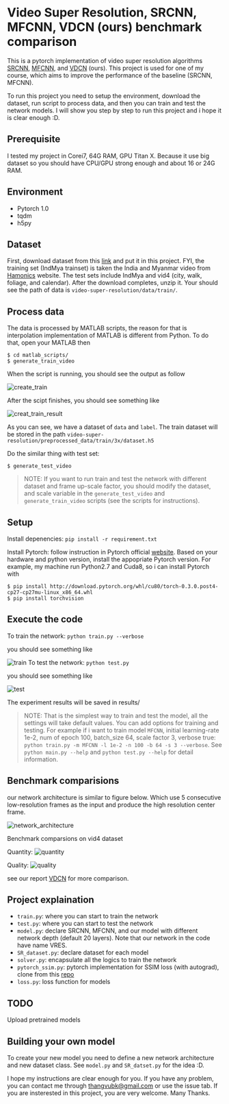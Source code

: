 # Video Super Resolution, SRCNN, MFCNN, VDCN (ours) benchmark comparison  
This is a pytorch implementation of video super resolution algorithms [SRCNN](http://personal.ie.cuhk.edu.hk/~ccloy/files/eccv_2014_deepresolution.pdf), [MFCNN](http://cs231n.stanford.edu/reports/2016/pdfs/212_Report.pdf), and [VDCN](https://drive.google.com/open?id=1A6mHsTWZZhWai8evuEjS-HEGmB2q49fh) (ours). This project is used for one of my course, which aims to improve the performance of the baseline (SRCNN, MFCNN). 

To run this project you need to setup the environment, download the dataset, run script to process data, and then you can train and test the network models. I will show you step by step to run this project and i hope it is clear enough :D. 
## Prerequisite 
I tested my project in Corei7, 64G RAM, GPU Titan X. Because it use big dataset so you should have CPU/GPU strong enough and about 16 or 24G RAM. 
## Environment
- Pytorch 1.0
- tqdm
- h5py
## Dataset
First, download dataset from this [link](https://drive.google.com/open?id=1-5eKvxDnIqrXE3ABSk6RcPwMrgsKeCsw) and put it in this project. FYI, the training set (IndMya trainset) is taken the India and Myanmar video from [Hamonics](https://www.harmonicinc.com/free-4k-demo-footage/) website. The test sets include IndMya and vid4 (city, walk, foliage, and calendar). After the download completes, unzip it. Your should see the path of data is ``video-super-resolution/data/train/``. 
## Process data
The data is processed by MATLAB scripts, the reason for that is interpolation implementation of MATLAB is different from Python. To do that, open your MATLAB then
```
$ cd matlab_scripts/
$ generate_train_video
```
When the script is running, you should see the output as follow

![create_train](https://github.com/thangvubk/video-super-resolution/blob/master/install-instructions/create_train.PNG)

After the scipt finishes, you should see something like

![creat_train_result](https://github.com/thangvubk/video-super-resolution/blob/master/install-instructions/create_train_result.PNG)

As you can see, we have a dataset of ``data`` and ``label``. The train dataset will be stored in the path ``video-super-resolution/preprocessed_data/train/3x/dataset.h5``

Do the similar thing with test set:
```
$ generate_test_video
```
> NOTE: If you want to run train and test the network with different dataset and frame up-scale factor, you should modify the dataset, and scale variable in the ``generate_test_video`` and ``generate_train_video`` scripts (see the scripts for instructions).
## Setup
Install depenencies: ``pip install -r requirement.txt``

Install Pytorch: follow instruction in Pytorch official [website](http://pytorch.org/). Based on your hardware and python version, install the appopriate Pytorch version.
For example, my machine run Python2.7 and Cuda8, so i can install Pytorch with 
```
$ pip install http://download.pytorch.org/whl/cu80/torch-0.3.0.post4-cp27-cp27mu-linux_x86_64.whl 
$ pip install torchvision 
```
## Execute the code
To train the network:
```python train.py --verbose```

you should see something like

![train](https://github.com/thangvubk/video-super-resolution/blob/master/install-instructions/training.PNG)
To test the network:
```python test.py```

you should see something like

![test](https://github.com/thangvubk/video-super-resolution/blob/master/install-instructions/testing.PNG)

The experiment results will be saved in results/
>NOTE: That is the simplest way to train and test the model, all the settings will take default values. You can add options for training and testing. For example if i want to train model ``MFCNN``, initial learning-rate 1e-2, num of epoch 100, batch_size 64, scale factor 3, verbose true: ``python train.py -m MFCNN -l 1e-2 -n 100 -b 64 -s 3 --verbose``. See ``python main.py --help`` and ``python test.py --help`` for detail information. 

## Benchmark comparisions
our network architecture is similar to figure below. Which use 5 consecutive low-resolution frames as the input and produce the high resolution center frame.

![network_architecture](https://github.com/thangvubk/video-super-resolution/blob/master/install-instructions/network_architecture.PNG)

Benchmark comparsions on vid4 dataset

Quantity:
![quantity](https://github.com/thangvubk/video-super-resolution/blob/master/install-instructions/quantitative.PNG)

Quality:
![quality](https://github.com/thangvubk/video-super-resolution/blob/master/install-instructions/qualitative.PNG)

see our report [VDCN](https://drive.google.com/open?id=1A6mHsTWZZhWai8evuEjS-HEGmB2q49fh) for more comparison. 

## Project explaination
- ``train.py``: where you can start to train the network
- ``test.py``: where you can start to test the network
- ``model.py``: declare SRCNN, MFCNN, and our model with different network depth (default 20 layers). Note that our network in the code have name VRES. 
- ``SR_dataset.py``: declare dataset for each model
- ``solver.py``: encapsulate all the logics to train the network
- ``pytorch_ssim.py``: pytorch implementation for SSIM loss (with autograd), clone from this [repo](https://github.com/Po-Hsun-Su/pytorch-ssim)
- ``loss.py``: loss function for models

## TODO
Upload pretrained models

## Building your own model
To create your new model you need to define a new network architecture and new dataset class. See ``model.py`` and ``SR_datset.py`` for the idea :D. 

I hope my instructions are clear enough for you. If you have any problem, you can contact me through thangvubk@gmail.com or use the issue tab. If you are insterested in this project, you are very welcome. Many Thanks. 
